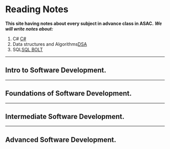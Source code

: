 # Reading Notes

**This site having notes about every subject in advance class in ASAC.**
***We will write notes about:***
1. C# [C#](https://eff.org)
2. Data structures and Algorithms[DSA](https://rob-bell.net/2009/06/a-beginners-guide-to-big-o-notation)
3. SQL[SQL BOLT](https://sqlbolt.com/)
---


## Intro to Software Development.
---
## Foundations of Software Development.
---
## Intermediate Software Development.
---
## Advanced Software Development.
